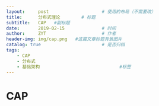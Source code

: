 ```yaml
---
layout:     post                    # 使用的布局（不需要改）
title:      分布式理论        # 标题 
subtitle:   CAP   #副标题
date:       2019-02-15              # 时间
author:     ZYT                     # 作者
header-img: img/cap.png   #这篇文章标题背景图片
catalog: true                       # 是否归档
tags:
    - CAP
    - 分布式
    - 基础架构                              #标签 
---
```


# CAP